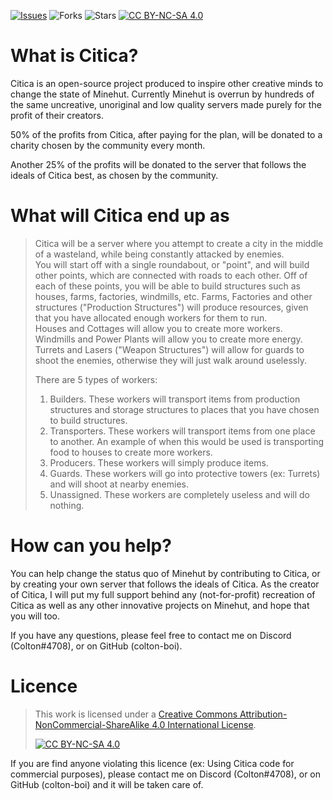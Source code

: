 [![Issues](https://img.shields.io/github/issues/colton-boi/Citica)](https://github.com/colton-boi/Citica/issues) ![Forks](https://img.shields.io/github/forks/colton-boi/Citica) ![Stars](https://img.shields.io/github/stars/colton-boi/Citica) [![CC BY-NC-SA 4.0][cc-by-nc-sa-shield]][cc-by-nc-sa]

# What is Citica?
Citica is an open-source project produced to inspire other creative minds to change the state of Minehut. Currently Minehut is overrun by hundreds of the same uncreative, unoriginal and low quality servers made purely for the profit of their creators.  
  
50% of the profits from Citica, after paying for the plan, will be donated to a charity chosen by the community every month.  
  
Another 25% of the profits will be donated to the server that follows the ideals of Citica best, as chosen by the community. 
  
# What will Citica end up as
> Citica will be a server where you attempt to create a city in the middle of a wasteland, while being constantly attacked by enemies.  
> You will start off with a single roundabout, or "point", and will build other points, which are connected with roads to each other. Off of each of these points, you will be able to build structures such as houses, farms, factories, windmills, etc.
> Farms, Factories and other structures ("Production Structures") will produce resources, given that you have allocated enough workers for them to run.  
> Houses and Cottages will allow you to create more workers.  
> Windmills and Power Plants will allow you to create more energy.
> Turrets and Lasers ("Weapon Structures") will allow for guards to shoot the enemies, otherwise they will just walk around uselessly.
> 
> There are 5 types of workers:
> 1. Builders. These workers will transport items from production structures and storage structures to places that you have chosen to build structures.
> 2. Transporters. These workers will transport items from one place to another. An example of when this would be used is transporting food to houses to create more workers.
> 3. Producers. These workers will simply produce items.
> 4. Guards. These workers will go into protective towers (ex: Turrets) and will shoot at nearby enemies.
> 5. Unassigned. These workers are completely useless and will do nothing.
  
# How can you help?
You can help change the status quo of Minehut by contributing to Citica, or by creating your own server that follows the ideals of Citica. As the creator of Citica, I will put my full support behind any (not-for-profit) recreation of Citica as well as any other innovative projects on Minehut, and hope that you will too.  
  
If you have any questions, please feel free to contact me on Discord (Colton#4708), or on GitHub (colton-boi).

# Licence

> This work is licensed under a
> [Creative Commons Attribution-NonCommercial-ShareAlike 4.0 International License][cc-by-nc-sa].
> 
> [![CC BY-NC-SA 4.0][cc-by-nc-sa-image]][cc-by-nc-sa]

If you are find anyone violating this licence (ex: Using Citica code for commercial purposes), please contact me on Discord (Colton#4708), or on GitHub (colton-boi) and it will be taken care of.

[cc-by-nc-sa]: http://creativecommons.org/licenses/by-nc-sa/4.0/
[cc-by-nc-sa-image]: https://licensebuttons.net/l/by-nc-sa/4.0/88x31.png
[cc-by-nc-sa-shield]: https://img.shields.io/badge/License-CC%20BY--NC--SA%204.0-lightgrey.svg